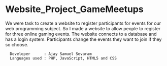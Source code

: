 # Website_Project_GameMeetups

We were task to create a website to register participants for events for our web programming subject. So I made a website to allow people to register for three online gaming events. The website connects to a database and has a login system. Participants change the events they want to join if they so choose.


      Developer      : Ajay Samuel Sevaram
      Languages used : PHP, JavaScript, HTML5 and CSS
                
